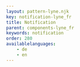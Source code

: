 ```yaml
---
layout: pattern-lyne.njk
key: notification-lyne_fr
title: Notification
parent: components-lyne_fr
keywords: notification
order: 280
availablelanguages: 
    - de
    - en
---
```

